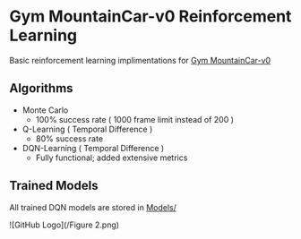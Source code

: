 # Gym MountainCar-v0 Reinforcement Learning
Basic reinforcement learning implimentations for [Gym MountainCar-v0](https://github.com/openai/gym/wiki/MountainCar-v0)
## Algorithms
- Monte Carlo
  - 100% success rate ( 1000 frame limit instead of 200 )
- Q-Learning ( Temporal Difference )
  - 80% success rate
- DQN-Learning ( Temporal Difference )
  - Fully functional; added extensive metrics

## Trained Models
All trained DQN models are stored in [Models/](https://github.com/iamPres/mountain-car-RL/tree/DQN-learning/Models)

![GitHub Logo](/Figure 2.png)
